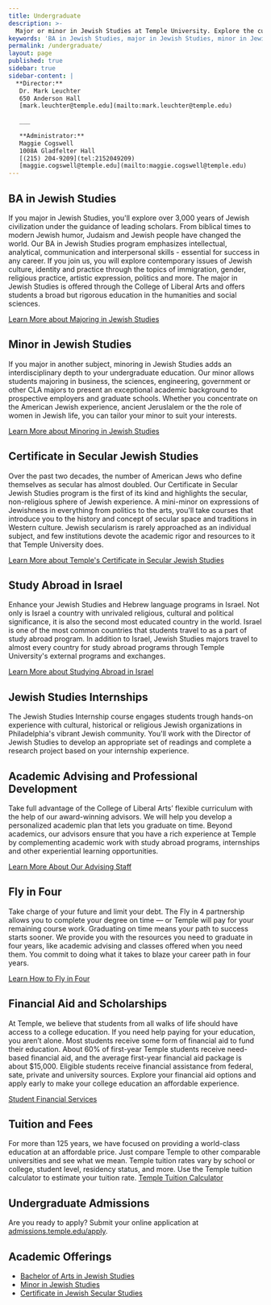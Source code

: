 ```yaml
---
title: Undergraduate
description: >-
  Major or minor in Jewish Studies at Temple University. Explore the culture and history of the Jewish people through literature, art and religious thought.  
keywords: 'BA in Jewish Studies, major in Jewish Studies, minor in Jewish Studies, Certificate in Secular Jewish Studies'
permalink: /undergraduate/
layout: page
published: true
sidebar: true
sidebar-content: |
  **Director:**  
   Dr. Mark Leuchter  
   650 Anderson Hall    
   [mark.leuchter@temple.edu](mailto:mark.leuchter@temple.edu)  
   
   ___
   
   **Administrator:**  
   Maggie Cogswell  
   1008A Gladfelter Hall  
   [(215) 204-9209](tel:2152049209)  
   [maggie.cogswell@temple.edu](mailto:maggie.cogswell@temple.edu)
---
```

## BA in Jewish Studies
If you major in Jewish Studies, you'll explore over 3,000 years of Jewish civilization under the guidance of leading scholars. From biblical times to modern Jewish humor, Judaism and Jewish people have changed the world. Our BA in Jewish Studies program emphasizes intellectual, analytical, communication and interpersonal skills - essential for success in any career. If you join us, you will explore contemporary issues of Jewish culture, identity and practice through the topics of immigration, gender, religious practice, artistic expression, politics and more. The major in Jewish Studies is offered through the College of Liberal Arts and offers students a broad but rigorous education in the humanities and social sciences.

[Learn More about Majoring in Jewish Studies](http://bulletin.temple.edu/undergraduate/liberal-arts/jewish-studies/ba-jewish-studies/)

## Minor in Jewish Studies
If you major in another subject, minoring in Jewish Studies adds an interdisciplinary depth to your undergraduate education. Our minor allows students majoring in business, the sciences, engineering, government or other CLA majors to present an exceptional academic background to prospective employers and graduate schools. Whether you concentrate on the American Jewish experience, ancient Jeruslalem or the the role of women in Jewish life, you can tailor your minor to suit your interests. 

[Learn More about Minoring in Jewish Studies](http://bulletin.temple.edu/undergraduate/liberal-arts/jewish-studies/minor-jewish-studies/)

## Certificate in Secular Jewish Studies
Over the past two decades, the number of American Jews who define themselves as secular has almost doubled. Our Certificate in Secular Jewish Studies program is the first of its kind and highlights the secular, non-religious sphere of Jewish experience. A mini-minor on expressions of Jewishness in everything from politics to the arts, you'll take courses that introduce you to the history and concept of secular space and traditions in Western culture. Jewish secularism is rarely approached as an individual subject, and few institutions devote the academic rigor and resources to it that Temple University does.

[Learn More about Temple's Certificate in Secular Jewish Studies](http://bulletin.temple.edu/undergraduate/liberal-arts/jewish-studies/certificate-jewish-studies/) 

## Study Abroad in Israel
Enhance your Jewish Studies and Hebrew language programs in Israel. Not only is Israel a country with unrivaled religious, cultural and political significance, it is also the second most educated country in the world. Israel is one of the most common countries that students travel to as a part of study abroad program. In addition to Israel, Jewish Studies majors travel to almost every country for study abroad programs through Temple University's external programs and exchanges. 

[Learn More about Studying Abroad in Israel](https://studyabroad.temple.edu/programs)

## Jewish Studies Internships
The Jewish Studies Internship course engages students trough hands-on experience with cultural, historical or religious Jewish organizations in Philadelphia's vibrant Jewish community. You'll work with the Director of Jewish Studies to develop an appropriate set of readings and complete a research project based on your internship experience. 

## Academic Advising and Professional Development
Take full advantage of the College of Liberal Arts’ flexible curriculum with the help of our award-winning advisors. We will help you develop a personalized academic plan that lets you graduate on time. Beyond academics, our advisors ensure that you have a rich experience at Temple by complementing academic work with study abroad programs, internships and other experiential learning opportunities. 

[Learn More About Our Advising Staff](https://liberalarts.temple.edu/advising)

## Fly in Four
Take charge of your future and limit your debt. The Fly in 4 partnership allows you to complete your degree on time — or Temple will pay for your remaining course work. Graduating on time means your path to success starts sooner. We provide you with the resources you need to graduate in four years, like academic advising and classes offered when you need them. You commit to doing what it takes to blaze your career path in four years.

[Learn How to Fly in Four](http://fly.temple.edu/)

## Financial Aid and Scholarships
At Temple, we believe that students from all walks of life should have access to a college education. If you need help paying for your education, you aren’t alone. Most students receive some form of financial aid to fund their education. About 60% of first-year Temple students receive need-based financial aid, and the average first-year financial aid package is about $15,000. Eligible students receive financial assistance from federal, sate, private and university sources. Explore your financial aid options and apply early to make your college education an affordable experience.

[Student Financial Services](https://sfs.temple.edu/financial-aid-types)

## Tuition and Fees
For more than 125 years, we have focused on providing a world-class education at an affordable price. Just compare Temple to other comparable universities and see what we mean. Temple tuition rates vary by school or college, student level, residency status, and more. Use the Temple tuition calculator to estimate your tuition rate.
[Temple Tuition Calculator](https://bursar.temple.edu/tuition-and-fees/tuition-rates)

## Undergraduate Admissions
Are you ready to apply? Submit your online application at [admissions.temple.edu/apply](http://admissions.temple.edu/apply).

## Academic Offerings
- [Bachelor of Arts in Jewish Studies](http://bulletin.temple.edu/undergraduate/liberal-arts/jewish-studies/ba-jewish-studies/)
- [Minor in Jewish Studies](http://bulletin.temple.edu/undergraduate/liberal-arts/jewish-studies/minor-jewish-studies/)
- [Certificate in Jewish Secular Studies](http://bulletin.temple.edu/undergraduate/liberal-arts/jewish-studies/certificate-jewish-studies/)

